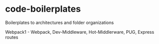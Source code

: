 # code-boilerplates
Boilerplates to architectures and folder organizations

Webpack1 - Webpack, Dev-Middleware, Hot-Middlerware, PUG, Express routes
